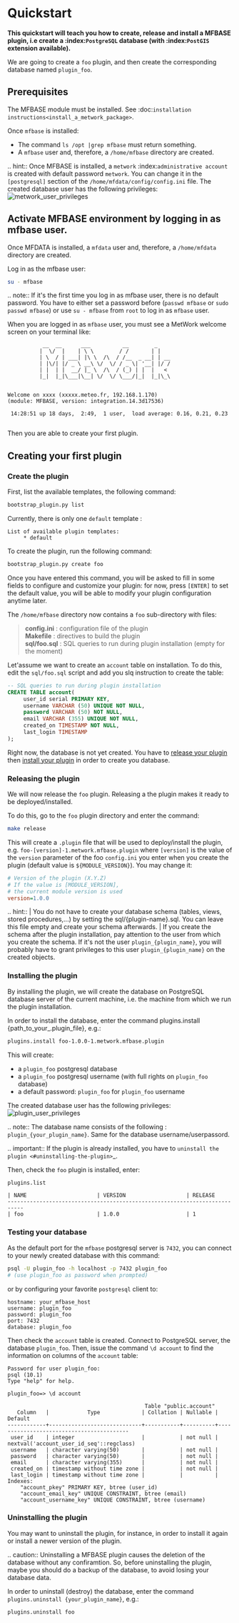 # Quickstart

**This quickstart will teach you how to create, release and install a MFBASE plugin, i.e create a :index:`PostgreSQL` database (with :index:`PostGIS` extension available).**

We are going to create a `foo` plugin, and then create the corresponding database named `plugin_foo`.

## Prerequisites

The MFBASE module must be installed. See :doc:`installation instructions<install_a_metwork_package>`.

Once `mfbase` is installed:

- The command `ls /opt |grep mfbase` must return something.
- A `mfbase` user and, therefore, a `/home/mfbase` directory are created.


.. hint::
	Once MFBASE is installed, a `metwork` :index:`administrative account` is created with default password `metwork`. You can change it in the `[postgresql]` section of the `/home/mfdata/config/config.ini` file. The created database user has the following privileges:
![metwork_user_privileges](./_images/metwork_user_privileges.jpg)


## Activate MFBASE environment by logging in as mfbase user.

Once MFDATA is installed, a `mfdata` user and, therefore, a `/home/mfdata` directory are created.

Log in as the mfbase user:
```bash
su - mfbase
```

.. note::
	If it's the first time you log in as mfbase user, there is no default password. You have to either set a password before (`passwd mfbase` or `sudo passwd mfbase`) or use `su - mfbase` from `root` to log in as `mfbase` user.


When you are logged in as `mfbase` user, you must see a MetWork welcome screen on your terminal like:

```console
           __  __      ___          __        _
          |  \/  |    | \ \        / /       | |
          | \  / | ___| |\ \  /\  / /__  _ __| | __
          | |\/| |/ _ \ __\ \/  \/ / _ \| '__| |/ /
          | |  | |  __/ |_ \  /\  / (_) | |  |   <
          |_|  |_|\___|\__| \/  \/ \___/|_|  |_|\_\


Welcome on xxxx (xxxxx.meteo.fr, 192.168.1.170)
(module: MFBASE, version: integration.14.3d17536)

 14:28:51 up 18 days,  2:49,  1 user,  load average: 0.16, 0.21, 0.23


```

Then you are able to create your first plugin.


## Creating your first plugin

### Create the plugin

First, list the available templates, the following command:
```bash
bootstrap_plugin.py list
```

Currently, there is only one `default` template :
```console
List of available plugin templates:
     * default
```

To create the plugin, run the following command:
```bash
bootstrap_plugin.py create foo
```

Once you have entered this command, you will be asked to fill in some fields to configure and customize your plugin: for now, press `[ENTER]` to set the default value,  you will be able to modify your plugin configuration anytime later.


The `/home/mfbase` directory now contains a `foo` sub-directory with files:

> **config.ini** : configuration file of the plugin  
**Makefile** : directives to build the plugin   
**sql/foo.sql** : SQL queries to run during plugin installation (empty for the moment)    

Let'assume we want to create an `account` table on installation. To do this, edit the `sql/foo.sql` script and add you slq instruction to create the table:
```sql
-- SQL queries to run during plugin installation
CREATE TABLE account(
     user_id serial PRIMARY KEY,
     username VARCHAR (50) UNIQUE NOT NULL,
     password VARCHAR (50) NOT NULL,
     email VARCHAR (355) UNIQUE NOT NULL,
     created_on TIMESTAMP NOT NULL,
     last_login TIMESTAMP
);

```

Right now, the database is not yet created. You have to [release your plugin](#releasing-the-plugin) then [install your plugin](#installing-the-plugin) in order to create you database.

### Releasing the plugin

We will now release the `foo` plugin. Releasing a the plugin makes it ready to be deployed/installed.

To do this, go to the `foo` plugin directory and enter the command:
```bash
make release
```

This will create a `.plugin` file that will be used to deploy/install the plugin, e.g. `foo-[version]-1.metwork.mfbase.plugin` where `[version]` is the value of the `version` parameter of the foo `config.ini` you enter when you create the plugin (default value is `${MODULE_VERSION}`). You may change it:
```cfg
# Version of the plugin (X.Y.Z)
# If the value is [MODULE_VERSION],
# the current module version is used
version=1.0.0
```

.. hint::
	| You do not have to create your database schema (tables, views, stored procedures,...) by setting the sql/{plugin-name}.sql. You can leave this file empty and create your schema afterwards.
    | If you create the schema after the plugin installation, pay attention to the user from which you create the schema. If it's not the user `plugin_{plugin_name}`, you will probably have to grant privileges to this user `plugin_{plugin_name}` on the created objects.

### Installing the plugin

By installing the plugin, we will create the database on PostgreSQL database server of the current machine, i.e. the machine from which we run the plugin installation.

In order to install the database, enter the command plugins.install {path_to_your_.plugin_file}, e.g.:
```bash
plugins.install foo-1.0.0-1.metwork.mfbase.plugin
```

This will create:

- a `plugin_foo` postgresql database
- a `plugin_foo` postgresql username (with full rights on `plugin_foo` database)
- a default password: `plugin_foo` for `plugin_foo` username


The created database user has the following privileges:
![plugin_user_privileges](./_images/plugin_user_privileges.jpg)

.. note::
	The database name consists of the following : `plugin_{your_plugin_name}`. Same for the database username/userpassord.

.. important::
	If the plugin is already installed, you have to `uninstall the plugin <#uninstalling-the-plugin>`_.

Then, check the `foo` plugin is installed, enter:

```bash
plugins.list
```

```
| NAME                      | VERSION                   | RELEASE
---------------------------------------------------------------------------
| foo                       | 1.0.0                     | 1

```

### Testing your database

As the default port for the `mfbase` postgresql server is `7432`, you can connect
to your newly created database with this command:

```bash
psql -U plugin_foo -h localhost -p 7432 plugin_foo
# (use plugin_foo as password when prompted)
```

or by configuring your favorite `postgresql` client to:

```
hostname: your_mfbase_host
username: plugin_foo
password: plugin_foo
port: 7432
database: plugin_foo
```

Then check the `account` table is created. Connect to PostgreSQL server, the database `plugin_foo`. Then, issue the command `\d account` to find the information on columns of the `account` table:
```psql
Password for user plugin_foo:
psql (10.1)
Type "help" for help.

plugin_foo=> \d account
```
```
                                           Table "public.account"
   Column   |            Type             | Collation | Nullable |                 Default
------------+-----------------------------+-----------+----------+------------------------------------------
 user_id    | integer                     |           | not null | nextval('account_user_id_seq'::regclass)
 username   | character varying(50)       |           | not null |
 password   | character varying(50)       |           | not null |
 email      | character varying(355)      |           | not null |
 created_on | timestamp without time zone |           | not null |
 last_login | timestamp without time zone |           |          |
Indexes:
    "account_pkey" PRIMARY KEY, btree (user_id)
    "account_email_key" UNIQUE CONSTRAINT, btree (email)
    "account_username_key" UNIQUE CONSTRAINT, btree (username)

```
### Uninstalling the plugin

You may want to uninstall the plugin, for instance, in order to install it again or install a newer version of the plugin.

.. caution::
	Uninstalling a MFBASE plugin causes the deletion of the database without any confiramtion. So, before uninstalling the plugin, maybe you should do a backup of the database, to avoid losing your database data.

In order to uninstall (destroy) the database, enter the command `plugins.uninstall {your_plugin_name}`, e.g.:
```bash
plugins.uninstall foo
```


